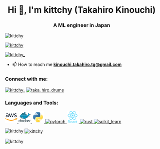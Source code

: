 <h1 align="center">Hi 👋, I'm kittchy (Takahiro Kinouchi)</h1>
<h3 align="center">A ML engineer in Japan</h3>

<p align="left"> <img src="https://komarev.com/ghpvc/?username=kittchy&label=Profile%20views&color=0e75b6&style=flat" alt="kittchy" /> </p>

<p align="left"> <a href="https://github.com/ryo-ma/github-profile-trophy"><img src="https://github-profile-trophy.vercel.app/?username=kittchy" alt="kittchy" /></a> </p>

<p align="left"> <a href="https://twitter.com/kittchy_" target="blank"><img src="https://img.shields.io/twitter/follow/kittchy_?logo=twitter&style=for-the-badge" alt="kittchy_" /></a> </p>

- 📫 How to reach me **kinouchi.takahiro.tg@gmail.com**

<h3 align="left">Connect with me:</h3>
<p align="left">
<a href="https://twitter.com/kittchy_" target="blank"><img align="center" src="https://raw.githubusercontent.com/rahuldkjain/github-profile-readme-generator/master/src/images/icons/Social/twitter.svg" alt="kittchy_" height="30" width="40" /></a>
<a href="https://instagram.com/taka_hiro_drums" target="blank"><img align="center" src="https://raw.githubusercontent.com/rahuldkjain/github-profile-readme-generator/master/src/images/icons/Social/instagram.svg" alt="taka_hiro_drums" height="30" width="40" /></a>
</p>

<h3 align="left">Languages and Tools:</h3>
<p align="left"> <a href="https://aws.amazon.com" target="_blank" rel="noreferrer"> <img src="https://raw.githubusercontent.com/devicons/devicon/master/icons/amazonwebservices/amazonwebservices-original-wordmark.svg" alt="aws" width="40" height="40"/> </a> <a href="https://www.docker.com/" target="_blank" rel="noreferrer"> <img src="https://raw.githubusercontent.com/devicons/devicon/master/icons/docker/docker-original-wordmark.svg" alt="docker" width="40" height="40"/> </a> <a href="https://www.python.org" target="_blank" rel="noreferrer"> <img src="https://raw.githubusercontent.com/devicons/devicon/master/icons/python/python-original.svg" alt="python" width="40" height="40"/> </a> <a href="https://pytorch.org/" target="_blank" rel="noreferrer"> <img src="https://www.vectorlogo.zone/logos/pytorch/pytorch-icon.svg" alt="pytorch" width="40" height="40"/> </a> <a href="https://reactjs.org/" target="_blank" rel="noreferrer"> <img src="https://raw.githubusercontent.com/devicons/devicon/master/icons/react/react-original-wordmark.svg" alt="react" width="40" height="40"/> </a> <a href="https://www.rust-lang.org" target="_blank" rel="noreferrer"> <img src="https://www.rust-lang.org/static/images/rust-logo-blk.svg" alt="rust" width="40" height="40"/> </a> <a href="https://scikit-learn.org/" target="_blank" rel="noreferrer"> <img src="https://upload.wikimedia.org/wikipedia/commons/0/05/Scikit_learn_logo_small.svg" alt="scikit_learn" width="40" height="40"/> </a> </p>

<p><img align="left" src="https://github-readme-stats.vercel.app/api/top-langs?username=kittchy&show_icons=true&locale=en&layout=compact" alt="kittchy" /></p>

<p>&nbsp;<img align="center" src="https://github-readme-stats.vercel.app/api?username=kittchy&show_icons=true&locale=en" alt="kittchy" /></p>

<p><img align="center" src="https://github-readme-streak-stats.herokuapp.com/?user=kittchy&" alt="kittchy" /></p>
